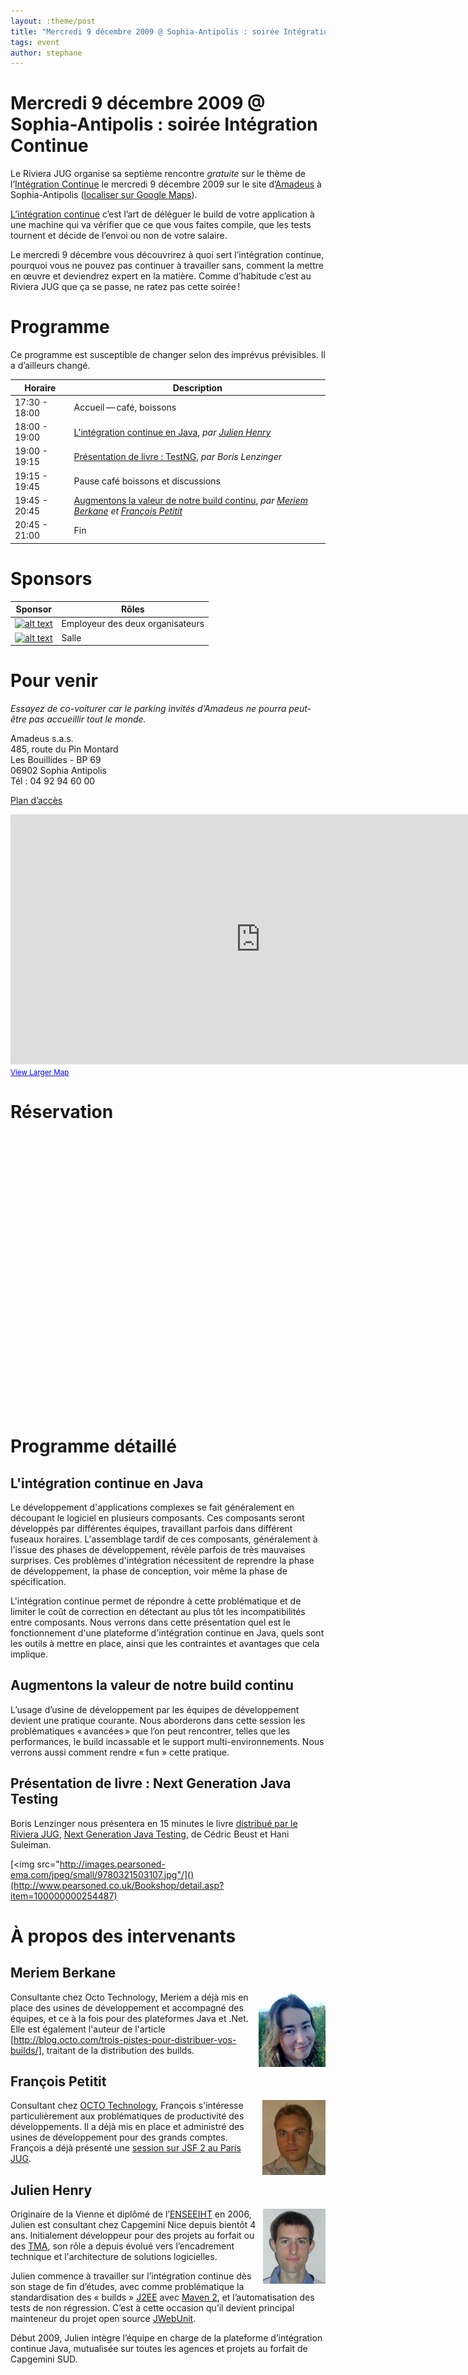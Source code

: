 ```yaml
---
layout: :theme/post
title: "Mercredi 9 décembre 2009 @ Sophia-Antipolis : soirée Intégration Continue"
tags: event
author: stephane
---
```





# Mercredi 9 décembre 2009 @ Sophia-Antipolis : soirée Intégration Continue

Le Riviera JUG organise sa septième rencontre *gratuite* sur le thème de l’[Intégration Continue](http://fr.wikipedia.org/wiki/Int%C3%A9gration_continue) le mercredi 9 décembre 2009 sur le site d’[Amadeus](http://www.amadeus.com) à Sophia-Antipolis ([localiser sur Google Maps](http://maps.google.fr/maps?f=q&source=s_q&hl=en&geocode=&q=amadeus,+sophia-antipolis&sll=46.860191,1.73584&sspn=10.502605,18.215332&ie=UTF8&ll=43.623277,7.058501&spn=0.020939,0.051928&t=h&z=15&iwloc=A)).

[L’intégration continue](http://fr.wikipedia.org/wiki/Int%C3%A9gration_continue) c’est l’art de déléguer le build de votre application à une machine qui va vérifier que ce que vous faites compile, que les tests tournent et décide de l’envoi ou non de votre salaire.

Le mercredi 9 décembre vous découvrirez à quoi sert l’intégration continue, pourquoi vous ne pouvez pas continuer à travailler sans, comment la mettre en œuvre et deviendrez expert en la matière. Comme d’habitude c’est au Riviera JUG que ça se passe, ne ratez pas cette soirée !

# Programme

<div class='warning'>Ce programme est susceptible de changer selon des imprévus prévisibles. Il a d’ailleurs changé.</div>

|Horaire|Description|
|---|---|
|17:30 - 18:00|Accueil — café, boissons|
|18:00 - 19:00|[L'intégration continue en Java](#integration-continue), _par <a href="#julien">Julien Henry</a>_|
|19:00 - 19:15|[Présentation de livre : TestNG](#testng), _par Boris Lenzinger_|
|19:15 - 19:45|Pause café boissons et discussions|
|19:45 - 20:45|[Augmentons la valeur de notre build continu](#integration-continue-avancee), _par <a href="#meriem">Meriem Berkane</a> et <a href="#francois">François Petitit</a>_|
|20:45 - 21:00|Fin|





# Sponsors

|Sponsor|Rôles|
|---|---|
|[![alt text]({site.page('Sponsors/index.md').image('lunatech-research-logo-small.png')})](http://www.lunatech.fr) | Employeur des deux organisateurs|
|[![alt text]({site.page('Sponsors/index.md').image('amadeus.gif')})](http://www.amadeus.com/)  | Salle|



# Pour venir

*Essayez de co-voiturer car le parking invités d’Amadeus ne pourra peut-être pas accueillir tout le monde.*

Amadeus s.a.s.<br/>
485, route du Pin Montard<br/>
Les Bouillides - BP 69<br/>
06902 Sophia Antipolis<br/>
Tél : 04 92 94 60 00

[Plan d’accès](amadeus-access.pdf)

<iframe width="800" height="400" frameborder="0" scrolling="no" marginheight="0" marginwidth="0" src="http://maps.google.fr/maps?f=q&amp;source=s_q&amp;hl=en&amp;geocode=&amp;q=amadeus,+sophia-antipolis&amp;sll=46.860191,1.73584&amp;sspn=10.502605,18.215332&amp;ie=UTF8&amp;ll=43.632659,7.066183&amp;spn=0.020939,0.051928&amp;t=h&amp;z=14&amp;iwloc=A&amp;cid=10740142577143277507&amp;output=embed"></iframe><br /><small><a href="http://maps.google.fr/maps?f=q&amp;source=embed&amp;hl=en&amp;geocode=&amp;q=amadeus,+sophia-antipolis&amp;sll=46.860191,1.73584&amp;sspn=10.502605,18.215332&amp;ie=UTF8&amp;ll=43.632659,7.066183&amp;spn=0.020939,0.051928&amp;t=h&amp;z=14&amp;iwloc=A&amp;cid=10740142577143277507" style="color:#0000FF;text-align:left">View Larger Map</a></small>

# Réservation

<iframe id="rivierajug-2009-decembre" allowTransparency="true" width="570" height="440" frameborder="0">You must have a browser that supports iframes</iframe>





# Programme détaillé

<a name="integration-continue"/>

## L'intégration continue en Java

Le développement d'applications complexes se fait généralement en découpant le logiciel en plusieurs composants. Ces composants seront développés par différentes équipes, travaillant parfois dans différent fuseaux horaires. L'assemblage tardif de ces composants, généralement à l'issue des phases de développement, révèle parfois de très mauvaises surprises. Ces problèmes d'intégration nécessitent de reprendre la phase de développement, la phase de conception, voir même la phase de spécification.

L'intégration continue permet de répondre à cette problématique et de limiter le coût de correction en détectant au plus tôt les incompatibilités entre composants. Nous verrons dans cette présentation quel est le fonctionnement d'une plateforme d'intégration continue en Java, quels sont les outils à mettre en place, ainsi que les contraintes et avantages que cela implique.

<a name="integration-continue-avancee"/>

## Augmentons la valeur de notre build continu

L’usage d’usine de développement par les équipes de développement devient une pratique courante. Nous aborderons dans cette session les problématiques « avancées » que l’on peut rencontrer, telles que les performances, le build incassable et le support multi-environnements. Nous verrons aussi comment rendre « fun » cette pratique.

<a name="testng"/>

## Présentation de livre : Next Generation Java Testing

Boris Lenzinger nous présentera en 15 minutes le livre [distribué par le Riviera JUG](Blog.Revuesdelivres), [Next Generation Java Testing](http://www.pearsoned.co.uk/Bookshop/detail.asp?item=100000000254487), de Cédric Beust et Hani Suleiman.

[<img src="http://images.pearsoned-ema.com/jpeg/small/9780321503107.jpg"/]()(http://www.pearsoned.co.uk/Bookshop/detail.asp?item=100000000254487)


# À propos des intervenants

<a name="meriem"/>

## Meriem Berkane

<img style='float: right;' src='meriem-berkane.jpg'/>

Consultante chez Octo Technology, Meriem a déjà mis en place des usines de développement et accompagné des équipes, et ce à la fois pour des plateformes Java et .Net. Elle est également l'auteur de l'article [http://blog.octo.com/trois-pistes-pour-distribuer-vos-builds/], traitant de la distribution des builds.

<a name="francois"/>

## François Petitit

<img style='float: right;' src='francois-petitit.jpg'/>

Consultant chez [OCTO Technology](http://blog.octo.com), François s'intéresse particulièrement aux problématiques de productivité des développements. Il a déjà mis en place et administré des usines de développement pour des grands comptes. François a déjà présenté une [session sur JSF 2 au Paris JUG](http://parisjug.org/xwiki/bin/view/Meeting/20091013).

<a name="julien"/>

## Julien Henry

<img style='float: right;' src='henry-julien.jpg'/>

Originaire de la Vienne et diplômé de l’[ENSEEIHT](http://www.enseeiht.fr) en 2006, Julien est consultant chez Capgemini Nice depuis bientôt 4 ans. Initialement développeur pour des projets au forfait ou des [TMA](http://fr.wikipedia.org/wiki/Tierce_Maintenance_Applicative), son rôle a depuis évolué vers l’encadrement technique et l'architecture de solutions logicielles.

Julien commence à travailler sur l’intégration continue dès son stage de fin d’études, avec comme problématique la standardisation des « builds » [J2EE](http://en.wikipedia.org/wiki/Java_Platform,_Enterprise_Edition) avec [Maven 2](http://maven.apache.org/), et l’automatisation des tests de non régression. C’est à cette occasion qu’il devient principal mainteneur du projet open source [JWebUnit](http://jwebunit.sourceforge.net).

Début 2009, Julien intègre l’équipe en charge de la plateforme d’intégration continue Java, mutualisée sur toutes les agences et projets au forfait de Capgemini SUD.




